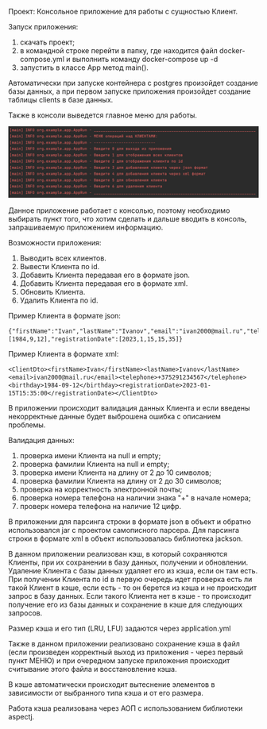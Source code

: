 Проект: Консольное приложение для работы с сущностью Клиент.

Запуск приложения:
1. скачать проект;
2. в командной строке перейти в папку, где находится файл docker-compose.yml и выполнить команду docker-compose up -d
3. запустить в классе App метод main().

Автоматически при запуске контейнера с postgres произойдет создание базы данных, а при первом запуске приложения произойдет создание таблицы  clients в базе данных.

Также в консоли выведется главное меню для работы.

![img.png](img/img1.png)

Данное приложение работает с консолью, поэтому необходимо выбирать пункт того, что хотим сделать и дальше вводить в консоль, запрашиваемую приложением информацию.

Возможности приложения:
1. Выводить всех клиентов.
2. Вывести Клиента по id.
3. Добавить Клиента передавая его в формате json.
4. Добавить Клиента передавая его в формате xml.
5. Обновить Клиента.
6. Удалить Клиента по id.

Пример Клиента в формате json:
```
{"firstName":"Ivan","lastName":"Ivanov","email":"ivan2000@mail.ru","telephone":"+375291234567","birthday":[1984,9,12],"registrationDate":[2023,1,15,15,35]}
```

Пример Клиента в формате xml:
```
<ClientDto><firstName>Ivan</firstName><lastName>Ivanov</lastName><email>ivan2000@mail.ru</email><telephone>+375291234567</telephone><birthday>1984-09-12</birthday><registrationDate>2023-01-15T15:35:00</registrationDate></ClientDto>
```

В приложении происходит валидация данных Клиента и если введены некорректные данные будет выброшена ошибка с описанием проблемы.

Валидация данных:
1. проверка имени Клиента на null и empty;
2. проверка фамилии Клиента на null и empty; 
3. проверка имени Клиента на длину от 2 до 10 символов;
4. проверка фамилии Клиента на длину от 2 до 30 символов;
5. проверка на корректность электронной почты;
6. проверка номера телефона на наличии знака "+" в начале номера;
7. проверк номера телефона на наличие 12 цифр.

В приложении для парсинга строки в формате json в объект и обратно использовался jar с проектом самописного парсера.
Для парсинга строки в формате xml в объект использовалась библиотека jackson.

В данном приложении реализован кэш, в который сохраняются Клиенты, при их сохранении в базу данных, получении и обновлении.
Удаление Клиента с базы данных удаляет его из кэша, если он там есть.
При получении Клиента по id в первую очередь идет проверка есть ли такой Клиент в кэше, если есть - то он берется из кэша и не происходит запрос в базу данных. Если такого Клиента нет в кэше - то происходит получение его из базы данных и сохранение в кэше для следующих запросов.

Размер кэша и его тип (LRU, LFU) задаются через application.yml

Также в данном приложении реализовано сохранение кэша в файл (если произведен корректный выход из приложения - через первый пункт МЕНЮ) и при очередном запуске приложения происходит считывание этого файла и восстановление кэша.

В кэше автоматически происходит вытеснение элементов в зависимости от выбранного типа кэша и от его размера.

Работа кэша реализована через АОП с использованием библиотеки aspectj.











